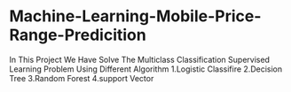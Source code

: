 # Machine-Learning-Mobile-Price-Range-Predicition
In This Project We Have Solve The Multiclass Classification Supervised Learning  Problem Using Different Algorithm                                                        1.Logistic Classifire                                                                                                                                                      2.Decision Tree                                                                                                                                                            3.Random Forest                                                                                                                                                            4.support Vector                       


